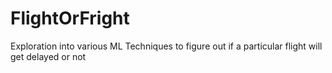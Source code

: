 # FlightOrFright
Exploration into various ML Techniques to figure out if a particular flight will get delayed or not
